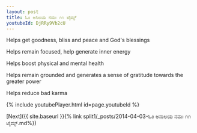 ```yaml
---
layout: post
title: ಓಂ ಅನಿಲಯ ನಮಃ ೧೧ ಟೈಮ್ಸ್
youtubeId: DjRRy9Vb2cU
---
```

 
 
Helps get goodness, bliss and peace and God's blessings
 
Helps remain focused, help generate inner energy 
 
Helps boost physical and mental health 
 
Helps remain grounded and generates a sense of gratitude towards the greater power 
 
Helps reduce bad karma
 
 
 
 


{% include youtubePlayer.html id=page.youtubeId %}
 
[Next]({{ site.baseurl }}{% link  split1/_posts/2014-04-03-ಓಂ ಅನಾಲಯ ನಮಃ ೧೧ ಟೈಮ್ಸ್.md%})
 
